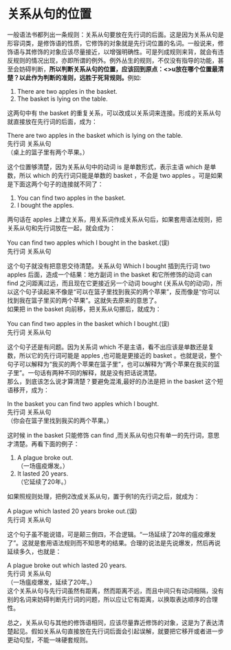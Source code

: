 # 关系从句的位置

一般语法书都列出一条规则：关系从句要放在先行词的后面。这是因为关系从句是形容词类，是修饰语的性质，它修饰的对象就是先行词位置的名词。一般说来，修饰语与其修饰的对象应该尽量接近，以增强明确性。可是列成规则来背，就会有违反规则的情况出现，亦即所谓的例外。例外丛生的规则，不仅没有指导的功能，甚至会妨碍判断，<b>所以**判断关系从句的位置**，应该回到原点：<>u放在哪个位置最清楚？以此作为判断的准则，远胜于死背规则</u>。</b>例如:  
>  
1. There are two apples in the basket.
2. The basket is lying on the table.

这两句中有 the basket 的重复关系，可以改成以关系词来连接。形成的关系从句就直接放在先行词的后面，成为：
>  
There are two apples in the basket which is lying on the table.  
先行词 关系从句  
（桌上的篮子里有两个苹果。）  

这个位置够清楚，因为关系从句中的动词 is 是单数形式，表示主语 which 是单数，所以 which 的先行词只能是单数的 basket ，不会是 two apples 。可是如果是下面这两个句子的连接就不同了：  
>  
1. You can find two apples in the basket.  
2. I bought the apples.  

两句话在 apples 上建立关系，用关系词作成关系从句后，如果套用语法规则，把关系从句和先行词放在一起，就会成为：  
>  
You can find two apples which I bought in the basket.(误)  
先行词 关系从句  

这个句子就没有把意思交待清楚。关系从句 Which I bought 插到先行词 two apples 后面，造成一个结果：地方副词 in the basket 和它所修饰的动词 can find 之问距离过远，而且现在它更接近另一个动词 bought (关系从句的动词)，所以这个句子读起来不像是“可以在篮子里找到我买的两个苹果”，反而像是“你可以找到我在篮子里买的两个苹果”。这就失去原来的意思了。  
如果把 in the basket 向前移，把关系从句挪后，就成为：  
>  
You can find two apples in the basket which I bought.(误)  
先行词 关系从句  

这个句子还是有问题。因为关系词 which 不是主语，看不出应该是单数还是复数，所以它的先行词可能是 apples ,也可能是更接近的 basket 。也就是说，整个句子可以解释为“我买的两个苹果在篮子里”，也可以解释为“两个苹果在我买的篮子里”。一句话有两种不同的解释，就是没有把话说清楚。  
那么，到底该怎么说才算清楚？要避免混淆,最好的办法是把 in the basket 这个短语移开，成为：   
>  
In the basket you can find two apples which I bought.  
先行词 关系从句  
（你会在篮子里找到我买的两个苹果。）  

这时候 in the basket 只能修饰 can find ,而关系从句也只有单一的先行词，意思才清楚。再看下面的例子：  
>   
1. A plague broke out.  
（一场瘟疫爆发。）  
2. It lasted 20 years.  
（它延续了20年。）  

如果照规则处理，把例2改成关系从句，置于例1的先行词之后，就成为：  
>  
A plague which lasted 20 years broke out.(误)  
先行词 关系从句  

这个句子虽不能说错，可是颠三倒四，不合逻辑。“一场延续了20年的瘟疫爆发了”。这就是套用语法规则而不知思考的结果。合理的说法是先说爆发，然后再说延续多久，也就是：  
>  
A plague broke out which lasted 20 years.  
先行词 关系从句  
（一场瘟疫爆发，延续了20年。）  
这个关系从句与先行词虽然有距离，然而距离不远，而且中间只有动词相隔，没有别的名词来妨碍判断先行词的问题，所以应让它有距离，以换取表达顺序的合理性。  

总之，关系从句与其他的修饰语相同，应该尽量靠近修饰的对象，这是为了表达清楚起见。假如关系从句直接放在先行词后面会引起误解，就要把它移开或者进一步更动句型，不能一味硬套规则。